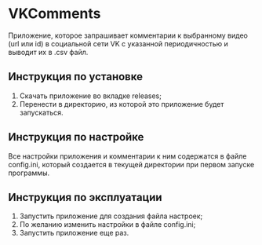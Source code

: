 # VKComments

Приложение, которое запрашивает комментарии к выбранному видео (url или id) в социальной сети VK с указанной периодичностью и выводит их в .csv файл.

## Инструкция по установке

1. Скачать приложение во вкладке releases;
2. Перенести в директорию, из которой это приложение будет запускаться.

## Инструкция по настройке

Все настройки приложения и комментарии к ним содержатся в файле config.ini, который создается в текущей директории при первом запуске программы.

## Инструкция по эксплуатации

1. Запустить приложение для создания файла настроек;
2. По желанию изменить настройки в файле config.ini;
3. Запустить приложение еще раз.